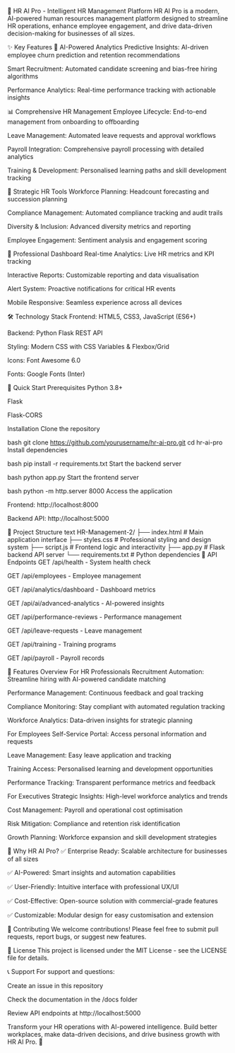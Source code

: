 🚀 HR AI Pro - Intelligent HR Management Platform
HR AI Pro is a modern, AI-powered human resources management platform designed to streamline HR operations, enhance employee engagement, and drive data-driven decision-making for businesses of all sizes.

✨ Key Features
🤖 AI-Powered Analytics
Predictive Insights: AI-driven employee churn prediction and retention recommendations

Smart Recruitment: Automated candidate screening and bias-free hiring algorithms

Performance Analytics: Real-time performance tracking with actionable insights

📊 Comprehensive HR Management
Employee Lifecycle: End-to-end management from onboarding to offboarding

Leave Management: Automated leave requests and approval workflows

Payroll Integration: Comprehensive payroll processing with detailed analytics

Training & Development: Personalised learning paths and skill development tracking

🎯 Strategic HR Tools
Workforce Planning: Headcount forecasting and succession planning

Compliance Management: Automated compliance tracking and audit trails

Diversity & Inclusion: Advanced diversity metrics and reporting

Employee Engagement: Sentiment analysis and engagement scoring

💼 Professional Dashboard
Real-time Analytics: Live HR metrics and KPI tracking

Interactive Reports: Customizable reporting and data visualisation

Alert System: Proactive notifications for critical HR events

Mobile Responsive: Seamless experience across all devices

🛠 Technology Stack
Frontend: HTML5, CSS3, JavaScript (ES6+)

Backend: Python Flask REST API

Styling: Modern CSS with CSS Variables & Flexbox/Grid

Icons: Font Awesome 6.0

Fonts: Google Fonts (Inter)

🚀 Quick Start
Prerequisites
Python 3.8+

Flask

Flask-CORS

Installation
Clone the repository

bash
git clone https://github.com/yourusername/hr-ai-pro.git
cd hr-ai-pro
Install dependencies

bash
pip install -r requirements.txt
Start the backend server

bash
python app.py
Start the frontend server

bash
python -m http.server 8000
Access the application

Frontend: http://localhost:8000

Backend API: http://localhost:5000

📁 Project Structure
text
HR-Management-2/
├── index.html          # Main application interface
├── styles.css          # Professional styling and design system
├── script.js           # Frontend logic and interactivity
├── app.py             # Flask backend API server
└── requirements.txt    # Python dependencies
🔧 API Endpoints
GET /api/health - System health check

GET /api/employees - Employee management

GET /api/analytics/dashboard - Dashboard metrics

GET /api/ai/advanced-analytics - AI-powered insights

GET /api/performance-reviews - Performance management

GET /api/leave-requests - Leave management

GET /api/training - Training programs

GET /api/payroll - Payroll records

🎨 Features Overview
For HR Professionals
Recruitment Automation: Streamline hiring with AI-powered candidate matching

Performance Management: Continuous feedback and goal tracking

Compliance Monitoring: Stay compliant with automated regulation tracking

Workforce Analytics: Data-driven insights for strategic planning

For Employees
Self-Service Portal: Access personal information and requests

Leave Management: Easy leave application and tracking

Training Access: Personalised learning and development opportunities

Performance Tracking: Transparent performance metrics and feedback

For Executives
Strategic Insights: High-level workforce analytics and trends

Cost Management: Payroll and operational cost optimisation

Risk Mitigation: Compliance and retention risk identification

Growth Planning: Workforce expansion and skill development strategies

🌟 Why HR AI Pro?
✅ Enterprise Ready: Scalable architecture for businesses of all sizes

✅ AI-Powered: Smart insights and automation capabilities

✅ User-Friendly: Intuitive interface with professional UX/UI

✅ Cost-Effective: Open-source solution with commercial-grade features

✅ Customizable: Modular design for easy customisation and extension

🤝 Contributing
We welcome contributions! Please feel free to submit pull requests, report bugs, or suggest new features.

📄 License
This project is licensed under the MIT License - see the LICENSE file for details.

📞 Support
For support and questions:

Create an issue in this repository

Check the documentation in the /docs folder

Review API endpoints at http://localhost:5000

Transform your HR operations with AI-powered intelligence. Build better workplaces, make data-driven decisions, and drive business growth with HR AI Pro. 🚀

